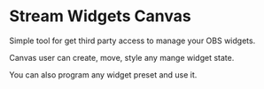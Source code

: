 # Stream Widgets Canvas

Simple tool for get third party access to manage your OBS widgets.

Canvas user can create, move, style any mange widget state.

You can also program any widget preset and use it.